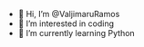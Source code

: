 - 👋 Hi, I’m @ValjimaruRamos
- 👀 I’m interested in coding
- 🌱 I’m currently learning Python


<!---
ValjimaruRamos/ValjimaruRamos is a ✨ special ✨ repository because its `README.md` (this file) appears on your GitHub profile.
You can click the Preview link to take a look at your changes.
--->
